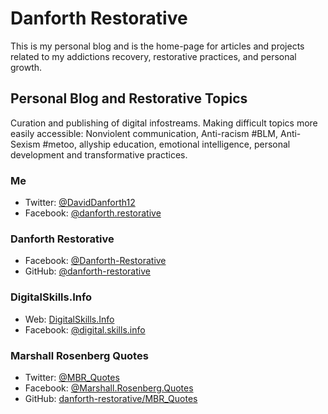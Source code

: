 # Danforth Restorative

This is my personal blog and is the home-page for articles and projects related to my addictions recovery, restorative practices, and personal growth.

## Personal Blog and Restorative Topics

Curation and publishing of digital infostreams. Making difficult topics more easily accessible: Nonviolent communication, Anti-racism #BLM, Anti-Sexism #metoo, allyship education, emotional intelligence, personal development and transformative practices.

### Me

- Twitter: [@DavidDanforth12](https://twitter.com/DavidDanforth12) 
- Facebook: [@danforth.restorative](https://www.facebook.com/danforth.restorative)

### Danforth Restorative

- Facebook: [@Danforth-Restorative](https://www.facebook.com/Danforth-Restorative-107314361144994)
- GitHub: [@danforth-restorative](https://github.com/danforth-restorative)

### DigitalSkills.Info

- Web: [DigitalSkills.Info](https://digitalskills.info)
- Facebook: [@digital.skills.info](https://www.facebook.com/digital.skills.info)

### Marshall Rosenberg Quotes

- Twitter: [@MBR_Quotes](https://twitter.com/MBR_Quotes)
- Facebook: [@Marshall.Rosenberg.Quotes](https://www.facebook.com/Marshall.Rosenberg.Quotes)
- GitHub: [danforth-restorative/MBR_Quotes](https://github.com/danforth-restorative/MBR_Quotes)
